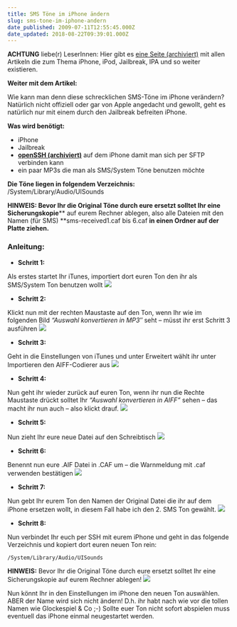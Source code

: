 ```yaml
---
title: SMS Töne im iPhone ändern
slug: sms-tone-im-iphone-andern
date_published: 2009-07-11T12:55:45.000Z
date_updated: 2018-08-22T09:39:01.000Z
---
```


**ACHTUNG** liebe(r) LeserInnen: Hier gibt es [eine Seite (archiviert)](http://web.archive.org/web/20091107130920/http://thafaker.de:80/iphone-ipod) mit allen Artikeln die zum Thema iPhone, iPod, Jailbreak, IPA und so weiter existieren.

**Weiter mit dem Artikel:**

Wie kann man denn diese schrecklichen SMS-Töne im iPhone verändern? Natürlich nicht offiziell oder gar von Apple angedacht und gewollt, geht es natürlich nur mit einem durch den Jailbreak befreiten iPhone.

**Was wird benötigt:**

- iPhone
- Jailbreak
- **[openSSH (archiviert)](http://web.archive.org/web/20091204054014/http://revver.com:80/video/694666/openssh/)** auf dem iPhone damit man sich per SFTP verbinden kann
- ein paar MP3s die man als SMS/System Töne benutzen möchte

**Die Töne liegen in folgendem Verzeichnis:**
    /System/Library/Audio/UISounds

**HINWEIS: Bevor Ihr die Original Töne durch eure ersetzt solltet Ihr eine Sicherungskopie**** auf eurem Rechner ablegen, also alle Dateien mit den Namen (für SMS) **sms-received1.caf bis 6.caf **in einen Ordner auf der Platte ziehen.**
### **Anleitung:**

- **Schritt 1:**

Als erstes startet Ihr iTunes, importiert dort euren Ton den ihr als SMS/System Ton benutzen wollt
![](//img.skitch.com/20080821-p18pddps9atf8t7n1yfr5mesbq.png)

- **Schritt 2:**

Klickt nun mit der rechten Maustaste auf den Ton, wenn Ihr wie im folgenden Bild *“Auswahl konvertieren in MP3″* seht – müsst ihr erst Schritt 3 ausführen
![](//img.skitch.com/20080821-dn1fai7u43p74iue9ssn8cidpn.png)

- **Schritt 3:**

Geht in die Einstellungen von iTunes und unter Erweitert wählt ihr unter Importieren den AIFF-Codierer aus
![](//img.skitch.com/20080821-fm3cjh55sdsbeqsxay4r5k7pcn.png)
- **Schritt 4:**

Nun geht ihr wieder zurück auf euren Ton, wenn ihr nun die Rechte Maustaste drückt solltet Ihr *“Auswahl konvertieren in AIFF”* sehen – das macht ihr nun auch – also klickt drauf.
![](//img.skitch.com/20080821-fiyb279ind44d55a5s1ntytpci.png)
- **Schritt 5:**

Nun zieht Ihr eure neue Datei auf den Schreibtisch
![](//img.skitch.com/20080821-k85td4knhuan3224umqr9bisck.png)
- **Schritt 6:**

Benennt nun eure .AIF Datei in .CAF um – die Warnmeldung mit .caf verwenden bestätigen
![](//img.skitch.com/20080821-ruyj5xu775d3qr73dhw9mynkhi.png)
- **Schritt 7:**

Nun gebt Ihr eurem Ton den Namen der Original Datei die ihr auf dem iPhone ersetzen wollt, in diesem Fall habe ich den 2. SMS Ton gewählt.
![](//img.skitch.com/20080821-8gf5xfr7p1e36kn58fuss46pee.png)
- **Schritt 8:**

Nun verbindet Ihr euch per SSH mit eurem iPhone und geht in das folgende Verzeichnis und kopiert dort euren neuen Ton rein:

    /System/Library/Audio/UISounds

**HINWEIS:** Bevor Ihr die Original Töne durch eure ersetzt solltet Ihr eine Sicherungskopie auf eurem Rechner ablegen!
![](//img.skitch.com/20080821-k4gu3b9w6b3p7d86jr9m111a4f.png)

Nun könnt Ihr in den Einstellungen im iPhone den neuen Ton auswählen. ABER der Name wird sich nicht ändern! D.h. ihr habt nach wie vor die tollen Namen wie Glockespiel & Co ;-) Sollte euer Ton nicht sofort abspielen muss eventuell das iPhone einmal neugestartet werden.
